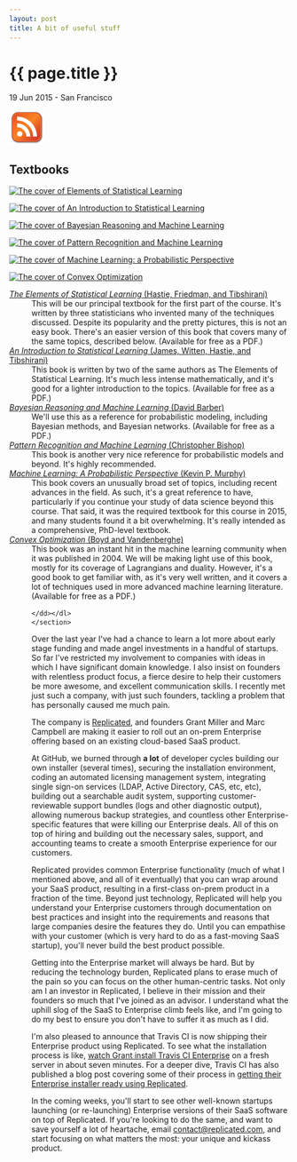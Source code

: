 ```yaml
---
layout: post
title: A bit of useful stuff
---
```


{{ page.title }}
================

<p class="meta">19 Jun 2015 - San Francisco</p>

<img src="/images/rss.png" alt="Subscribe to RSS Feed" />
<section id="textbooks">
<h1>Textbooks</h1>

<a href="http://statweb.stanford.edu/~tibs/ElemStatLearn/"><img src="images/hastie-1x.png"  alt="The cover of Elements of Statistical Learning"></a>

<a href="http://www-bcf.usc.edu/~gareth/ISL/"><img src="images/james-1x.jpg" srcset="images/james-1x.jpg 1x, images/james-2x.jpg 2x, images/james-3x.jpg 3x" alt="The cover of An Introduction to Statistical Learning"></a>

<a href="http://web4.cs.ucl.ac.uk/staff/D.Barber/pmwiki/pmwiki.php?n=Brml.HomePage"><img src="images/barber-1x.jpg" srcset="images/barber-1x.jpg 1x, images/barber-2x.jpg 2x, images/barber-3x.jpg 3x" alt="The cover of Bayesian Reasoning and Machine Learning"></a>

<a href="https://research.microsoft.com/en-us/um/people/cmbishop/PRML/"><img src="images/bishop-1x.jpg" srcset="images/bishop-1x.jpg 1x, images/bishop-2x.jpg 2x, images/bishop-3x.jpg 3x" alt="The cover of Pattern Recognition and Machine Learning"></a>

<a href="http://www.cs.ubc.ca/~murphyk/MLbook/index.html"><img src="images/murphy-1x.jpg" srcset="images/murphy-1x.jpg 1x, images/murphy-2x.jpg 2x, images/murphy-3x.jpg 3x" alt="The cover of Machine Learning: a Probabilistic Perspective"></a>

<a href="http://stanford.edu/~boyd/cvxbook/"><img src="images/boyd-1x.jpg" srcset="images/boyd-1x.jpg 1x, images/boyd-2x.jpg 2x, images/boyd-original.jpg 3x" alt="The cover of Convex Optimization"></a>

<dl>

<dt><a href="http://statweb.stanford.edu/~tibs/ElemStatLearn/"><cite>The
Elements of Statistical Learning</cite> (Hastie, Friedman, and Tibshirani)</a>
</dt><dd>This will be our principal textbook for the first part of the course.  It's written by three statisticians who invented many of the techniques discussed. Despite its popularity and the pretty pictures, this is not an easy book.  There's an easier version of this book that covers many of the same topics, described below. (Available for free as a PDF.)

</dd><dt><a href="http://www-bcf.usc.edu/~gareth/ISL/"><cite>An Introduction to Statistical Learning</cite> (James, Witten, Hastie, and Tibshirani)</a>
</dt><dd>This book is written
by two of the same authors as The Elements of Statistical Learning. It's much less intense mathematically, and it's good for a lighter introduction to the topics. (Available for free as a PDF.)

</dd><dt><a href="http://web4.cs.ucl.ac.uk/staff/D.Barber/pmwiki/pmwiki.php?n=Brml.HomePage"><cite>Bayesian Reasoning and Machine Learning</cite> (David Barber)</a>
</dt><dd>We'll use this as a reference for probabilistic modeling, including Bayesian methods, and Bayesian networks. (Available for free as a PDF.)

</dd><dt><a href="https://research.microsoft.com/en-us/um/people/cmbishop/PRML/"><cite>Pattern Recognition and Machine Learning</cite> (Christopher Bishop)</a>
</dt><dd>This book is another very nice reference for probabilistic models and beyond.  It's highly recommended.

</dd><dt><a href="http://www.cs.ubc.ca/~murphyk/MLbook/index.html"><cite>Machine Learning: A Probabilistic Perspective</cite> (Kevin P. Murphy)</a>
</dt><dd>This book covers an unusually broad set of topics, including recent advances in the field. As such, it's a great reference to have, particularly if you continue your study of data science beyond this course.  That said, it was the required textbook for this course in 2015, and
many students found it a bit overwhelming. It's really intended as a comprehensive, PhD-level textbook.

</dd><dt><a href="https://stanford.edu/~boyd/cvxbook/"><cite>Convex Optimization</cite> (Boyd and Vandenberghe)</a>
    </dt><dd>This book was an instant hit in the machine learning community when it was published in 2004.  We will be making light use of this book, mostly for its coverage of Lagrangians and duality.  However, it's a good book to get familiar with, as it's very
well written, and it covers a lot of techniques used in more advanced machine learning literature. (Available for free as a PDF.)

    </dd></dl>
    </section>


Over the last year I've had a chance to learn a lot more about early stage
funding and made angel investments in a handful of startups. So far I've
restricted my involvement to companies with ideas in which I have significant
domain knowledge. I also insist on founders with relentless product focus, a
fierce desire to help their customers be more awesome, and excellent
communication skills. I recently met just such a company, with just such
founders, tackling a problem that has personally caused me much pain.

The company is [Replicated](http://replicated.com), and founders Grant Miller
and Marc Campbell are making it easier to roll out an on-prem Enterprise
offering based on an existing cloud-based SaaS product.

At GitHub, we burned through **a lot** of developer cycles building our own
installer (several times), securing the installation environment, coding an
automated licensing management system, integrating single sign-on services
(LDAP, Active Directory, CAS, etc, etc), building out a searchable audit system,
supporting customer-reviewable support bundles (logs and other diagnostic
output), allowing numerous backup strategies, and countless other
Enterprise-specific features that were killing our Enterprise deals. All of this
on top of hiring and building out the necessary sales, support, and accounting
teams to create a smooth Enterprise experience for our customers.

Replicated provides common Enterprise functionality (much of what I mentioned
above, and all of it eventually) that you can wrap around your SaaS product,
resulting in a first-class on-prem product in a fraction of the time. Beyond
just technology, Replicated will help you understand your Enterprise customers
through documentation on best practices and insight into the requirements and
reasons that large companies desire the features they do. Until you can
empathise with your customer (which is very hard to do as a fast-moving SaaS
startup), you'll never build the best product possible.

Getting into the Enterprise market will always be hard. But by reducing the
technology burden, Replicated plans to erase much of the pain so you can focus
on the other human-centric tasks. Not only am I an investor in Replicated, I
believe in their mission and their founders so much that I've joined as an
advisor. I understand what the uphill slog of the SaaS to Enterprise climb feels
like, and I'm going to do my best to ensure you don't have to suffer it as much
as I did.

I'm also pleased to announce that Travis CI is now shipping their Enterprise
product using Replicated. To see what the installation process is like, [watch
Grant install Travis CI
Enterprise](https://www.youtube.com/watch?v=ViN-qkcovL0&feature=youtu.be) on a
fresh server in about seven minutes. For a deeper dive, Travis CI has also
published a blog post covering some of their process in [getting their
Enterprise installer ready using
Replicated](http://blog.travis-ci.com/2015-06-19-how-we-improved-travis-ci-installation/).

In the coming weeks, you'll start to see other well-known startups launching (or
re-launching) Enterprise versions of their SaaS software on top of Replicated.
If you're looking to do the same, and want to save yourself a lot of heartache,
email [contact@replicated.com](mailto:contact@replicated.com), and start
focusing on what matters the most: your unique and kickass product.
